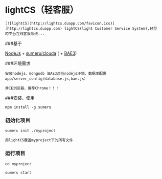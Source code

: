 lightCS（轻客服）
=======


    [![lightCS](http://lightcs.duapp.com/favicon.ico)](http://lightcs.duapp.com) lightCS(light Customer Service System),轻型跨平台在线客服系统...

###基于

[NodeJs](http://nodejs.org) + [sumeru/clouda](https://github.com/brandnewera/clouda)  ( + [BAE3](http://developer.baidu.com))

###环境需求

    安装nodejs、mongodb（BAE3对应nodejs环境，数据库配置app/server_config/database.js,bae.js）
    
    非IE浏览器，推荐Chrome！！！

###安装、使用

	npm install -g sumeru
	
### 初始化项目

	sumeru init ./myproject
    
    用lightCS覆盖mypreject下的所有文件
	
### 运行项目

	cd myproject
	
	sumeru start
